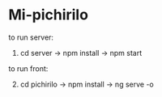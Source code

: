 # Mi-pichirilo

to run server: 

1. cd server -> npm install -> npm start

to run front: 

2. cd pichirilo -> npm install -> ng serve -o 
